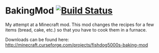 # BakingMod [![Build Status](https://travis-ci.org/FishDog5000/BakingMod.svg?branch=master)](https://travis-ci.org/FishDog5000/BakingMod)
My attempt at a Minecraft mod. This mod changes the recipes for a few items (bread, cake, etc.) so that you have to cook them in a furnace.

Downloads can be found here:
http://minecraft.curseforge.com/projects/fishdog5000s-baking-mod
